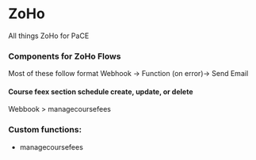 # ZoHo
All things ZoHo for PaCE 

### Components for ZoHo Flows
Most of these follow format Webhook -> Function (on error)-> Send Email 

#### Course feex section schedule create, update, or delete
Webbook > managecoursefees

### Custom functions:
- managecoursefees
